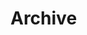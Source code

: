 <!-- generated by markdown-notes-tree -->

# Archive

<!-- optional markdown-notes-tree directory description starts here -->

<!-- optional markdown-notes-tree directory description ends here -->


